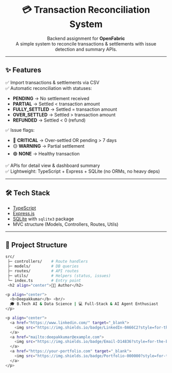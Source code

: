 <h1 align="center">💳 Transaction Reconciliation System</h1>

<p align="center">
  Backend assignment for <b>OpenFabric</b><br/>
  A simple system to reconcile transactions & settlements with issue detection and summary APIs.
</p>

---

## ✨ Features
✅ Import transactions & settlements via CSV  
✅ Automatic reconciliation with statuses:  
- **PENDING** → No settlement received  
- **PARTIAL** → Settled < transaction amount  
- **FULLY_SETTLED** → Settled = transaction amount  
- **OVER_SETTLED** → Settled > transaction amount  
- **REFUNDED** → Settled < 0 (refund)  

✅ Issue flags:  
- 🔴 **CRITICAL** → Over-settled OR pending > 7 days  
- 🟡 **WARNING** → Partial settlement  
- 🟢 **NONE** → Healthy transaction  

✅ APIs for detail view & dashboard summary  
✅ Lightweight: TypeScript + Express + SQLite (no ORMs, no heavy deps)  

---

## 🛠️ Tech Stack
- [TypeScript](https://www.typescriptlang.org/)  
- [Express.js](https://expressjs.com/)  
- [SQLite](https://www.sqlite.org/) with `sqlite3` package  
- MVC structure (Models, Controllers, Routes, Utils)  

---

## 📂 Project Structure
```bash
src/
 ├─ controllers/    # Route handlers
 ├─ models/         # DB queries
 ├─ routes/         # API routes
 ├─ utils/          # Helpers (status, issues)
 └─ index.ts        # Entry point    
 <h2 align="center">👨‍💻 Author</h2>

<p align="center">
  <b>Deepakkumar</b> <br/>
  🎓 B.Tech AI & Data Science | 💻 Full-Stack & AI Agent Enthusiast
</p>

<p align="center">
  <a href="https://www.linkedin.com/" target="_blank">
    <img src="https://img.shields.io/badge/LinkedIn-0A66C2?style=for-the-badge&logo=linkedin&logoColor=white"/>
  </a>
  <a href="mailto:deepakkumar@example.com">
    <img src="https://img.shields.io/badge/Email-D14836?style=for-the-badge&logo=gmail&logoColor=white"/>
  </a>
  <a href="https://your-portfolio.com" target="_blank">
    <img src="https://img.shields.io/badge/Portfolio-000000?style=for-the-badge&logo=About.me&logoColor=white"/>
  </a>
</p>